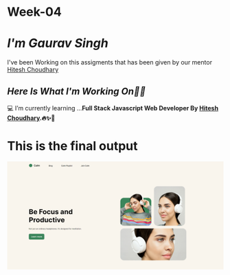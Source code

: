 # Week-04

# _I'm Gaurav Singh_
I've been Working on this assigments that has been given by our mentor [Hitesh Choudhary](https://github.com/hiteshchoudhary)</b><br>

## _Here Is What I'm Working On👨‍💻_

  💻 I’m currently learning  ...<strong>Full Stack Javascript Web Developer By [Hitesh Choudhary](https://github.com/hiteshchoudhary).🔥✨🚀</strong>

# This is the final output
![Readme](output.png)
